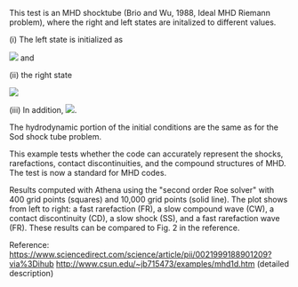 This test is an MHD shocktube (Brio and Wu, 1988, Ideal MHD Riemann problem), where the right and left states are initalized to different values.

(i) The left state is initialized as

<img src="https://render.githubusercontent.com/render/math?math=(\rho, v_{x}, v_{y}, v_{z}, B_{y}, B_{z}, p)_{L} = [1, 0, 0, 0, 1, 0, 1] , -1 \lt x \leq 0">
and

(ii) the right state

<img src="https://render.githubusercontent.com/render/math?math=(\rho, v_x, v_y, v_z, B_y, B_z, p)_R = [0.125, 0, 0, 0, -1, 0, 0.1], 0 \lt x \lt 1">

(iii) In addition, <img src="https://render.githubusercontent.com/render/math?math=B_x = 0.75 and γ = 2">.

The hydrodynamic portion of the initial conditions are the same as for the Sod shock tube problem.

This example tests whether the code can accurately represent the shocks, rarefactions, contact discontinuities, and the compound structures of MHD.
The test is now a standard for MHD codes.

Results computed with Athena using the "second order Roe solver" with 400 grid points (squares) and 10,000 grid points (solid line). The plot shows from left
to right: a fast rarefaction (FR), a slow compound wave (CW), a contact discontinuity (CD), a slow shock (SS), and a fast rarefaction wave (FR). These results
can be compared to Fig. 2 in the reference.

Reference:
https://www.sciencedirect.com/science/article/pii/0021999188901209?via%3Dihub
http://www.csun.edu/~jb715473/examples/mhd1d.htm (detailed description)
